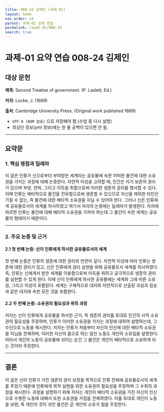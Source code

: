 ```yaml
---
title: 008-24 김제인 (과제-01)
layout: home
nav_order: 24
parent: 과제-01 요약 연습
permalink: /asmt-01/008-24
search: true
---
```


# 과제-01 요약 연습 008-24 김제인

## 대상 문헌

**제목**: Second Treatise of government. (P. Laslett, Ed.)

**저자**: Locke, J. (1689)

**출처**: Cambridge University Press. (Original work published 1689)

* `UTF-8 (BOM 없음)` 으로 저장해야 함.(수업 중 다시 설명)
* 최상단 정보(yml 정보)에는 한 줄 공백이 있으면 안 됨.

---

## 요약문

### 1. 핵심 쟁점과 딜레마

이 글은 인류가 신으로부터 부여받은 세계라는 공유물에 속한 어떠한 물건에 대한 소유권을 가지는 과정에 대해 논증한다. 자연적 이성을 고려할 때, 인간은 자기 보존의 권리가 있으며 부양, 안락, 그리고 이득을 취함으로써 이러한 생존의 권리를 행사할 수 있다. 이때 인류는 배타적으로 물건을 전유함으로써 생존할 수 있으므로 자신을 제외한 타인은 가질 수 없는, 즉 물건에 대한 배타적 소유권을 지닐 수 있어야 한다. 그러나 신은 인류에게 공유물로서의 세계를 하사하였고 여기서 저자의 논증에는 딜레마가 발생한다. 저자에 따르면 인류는 물건에 대해 배타적 소유권을 가져야 하는데 그 물건이 속한 세계는 공유물의 형태이기 때문이다.

---

### 2. 주요 논증 및 근거

#### 2.1 첫 번째 논증: 신이 인류에게 하사한 공유물로서의 세계

첫 번째 논증은 인류의 생존에 대한 권리와 연관이 깊다. 자연적 이성에 따라 인류는 생존에 대한 권리가 있고, 신은 인류에게 권리 실현을 위해 공유물로서 세계를 하사하였다. 즉, 인류는 신에게서 받은 세계를 이용함으로써 이득을 취하고 궁극적으로 생존의 권리를 실현할 수 있게 된다. 이때 신이 인류에게 하사한 공유물에는 세계와 그에 따른 소유권, 그리고 이성이 포함된다. 세계는 구체적으로 대지와 자연적으로 산출된 과실과 짐승과 같은 대지에 속한 모든 것을 포함한다.

#### 2.2 두 번째 논증: 소유권의 필요성과 취득 과정

저자는 신이 인류에게 공유물을 하사한 근거, 즉 생존의 권리를 토대로 인간의 사적 소유권의 필요성을 주장하며, 인류가 이러한 소유권을 가지는 과정에 대하여 설명하는데, 그 수단으로 노동을 제시한다. 저자는 인류가 처음부터 자신의 인신에 대한 배타적 소유권을 지님을 전제하며, 이러한 자신의 몸으로 하는 일인 노동도 개인의 소유임을 설명한다. 따라서 개인의 노동이 공유물에 섞이는 순간 그 물건은 개인이 배타적으로 소유하게 되는 것이라 주장한다.

---

## 결론

이 글은 신이 인류가 가진 생존의 권리 보장을 목적으로 인류 전체에 공유물로서의 세계를 주었기 때문에 인류에게 목적 실현을 위한 소유권의 필요성을 주장하며 그 수취의 과정을 제시한다. 과정을 설명하기 위해 저자는 개인이 배타적 소유권을 가진 자신의 인신으로 수행한 노동에 대해서 또한 소유권을 가짐을 전제하였다. 이를 토대로 개인이 노동을 보탠, 즉 개인의 것이 섞인 물건은 곧 개인의 소유가 됨을 주장한다.
